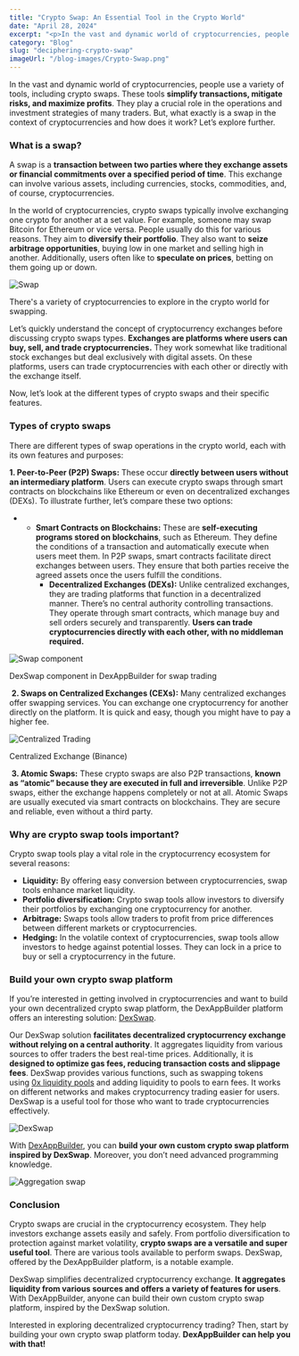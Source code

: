 ```yaml
---
title: "Crypto Swap: An Essential Tool in the Crypto World"
date: "April 28, 2024"
excerpt: "<p>In the vast and dynamic world of cryptocurrencies, people use a variety of tools, including crypto swaps. These tools simplify transactions, mitigate risks, and maximize&hellip;</p> "
category: "Blog"
slug: "deciphering-crypto-swap"
imageUrl: "/blog-images/Crypto-Swap.png"
---
```


In the vast and dynamic world of cryptocurrencies, people use a variety of tools, including crypto swaps. These tools **simplify transactions, mitigate risks, and maximize profits**. They play a crucial role in the operations and investment strategies of many traders. But, what exactly is a swap in the context of cryptocurrencies and how does it work? Let’s explore further.

### What is a swap?

A swap is a **transaction between two parties where they exchange assets or financial commitments over a specified period of time**. This exchange can involve various assets, including currencies, stocks, commodities, and, of course, cryptocurrencies.

In the world of cryptocurrencies, crypto swaps typically involve exchanging one crypto for another at a set value. For example, someone may swap Bitcoin for Ethereum or vice versa. People usually do this for various reasons. They aim to **diversify their portfolio**. They also want to **seize arbitrage opportunities**, buying low in one market and selling high in another. Additionally, users often like to **speculate on prices**, betting on them going up or down.

![Swap](https://dexkit.com/wp-content/uploads/Image-33.png)

There's a variety of cryptocurrencies to explore in the crypto world for swapping.

Let’s quickly understand the concept of cryptocurrency exchanges before discussing crypto swaps types. **Exchanges are platforms where users can buy, sell, and trade cryptocurrencies.** They work somewhat like traditional stock exchanges but deal exclusively with digital assets. On these platforms, users can trade cryptocurrencies with each other or directly with the exchange itself.

Now, let’s look at the different types of crypto swaps and their specific features.

### Types of crypto swaps

There are different types of swap operations in the crypto world, each with its own features and purposes:

**1\. Peer-to-Peer (P2P) Swaps:** These occur **directly between users without an intermediary platform**. Users can execute crypto swaps through smart contracts on blockchains like Ethereum or even on decentralized exchanges (DEXs). To illustrate further, let’s compare these two options:

* * **Smart Contracts on Blockchains:** These are **self-executing programs stored on blockchains**, such as Ethereum. They define the conditions of a transaction and automatically execute when users meet them. In P2P swaps, smart contracts facilitate direct exchanges between users. They ensure that both parties receive the agreed assets once the users fulfill the conditions.
    * **Decentralized Exchanges (DEXs):** Unlike centralized exchanges, they are trading platforms that function in a decentralized manner. There’s no central authority controlling transactions. They operate through smart contracts, which manage buy and sell orders securely and transparently. **Users can trade cryptocurrencies directly with each other, with no middleman required.**

![Swap component](https://dexkit.com/wp-content/uploads/swapcomponent.png)

DexSwap component in DexAppBuilder for swap trading

 **2\. Swaps on Centralized Exchanges (CEXs):** Many centralized exchanges offer swapping services. You can exchange one cryptocurrency for another directly on the platform. It is quick and easy, though you might have to pay a higher fee.

![Centralized Trading](https://dexkit.com/wp-content/uploads/binancex.png)

Centralized Exchange (Binance)

 **3\. Atomic Swaps:** These crypto swaps are also P2P transactions, **known as “atomic” because they are executed in full and irreversible**. Unlike P2P swaps, either the exchange happens completely or not at all. Atomic Swaps are usually executed via smart contracts on blockchains. They are secure and reliable, even without a third party.

### Why are crypto swap tools important?

Crypto swap tools play a vital role in the cryptocurrency ecosystem for several reasons:

* **Liquidity:** By offering easy conversion between cryptocurrencies, swap tools enhance market liquidity.
* **Portfolio diversification:** Crypto swap tools allow investors to diversify their portfolios by exchanging one cryptocurrency for another.
* **Arbitrage:** Swaps tools allow traders to profit from price differences between different markets or cryptocurrencies.
* **Hedging:** In the volatile context of cryptocurrencies, swap tools allow investors to hedge against potential losses. They can lock in a price to buy or sell a cryptocurrency in the future.

### Build your own crypto swap platform

If you’re interested in getting involved in cryptocurrencies and want to build your own decentralized crypto swap platform, the DexAppBuilder platform offers an interesting solution: [DexSwap](https://dexkit.com/dexswap).

Our DexSwap solution **facilitates decentralized cryptocurrency exchange without relying on a central authority**. It aggregates liquidity from various sources to offer traders the best real-time prices. Additionally, it is **designed to optimize gas fees, reducing transaction costs and slippage fees**. DexSwap provides various functions, such as swapping tokens using [0x liquidity pools](https://0x.org/) and adding liquidity to pools to earn fees. It works on different networks and makes cryptocurrency trading easier for users. DexSwap is a useful tool for those who want to trade cryptocurrencies effectively.

![DexSwap](https://dexkit.com/wp-content/uploads/1-DexSwap-screen.png)

With [DexAppBuilder](https://dexappbuilder.dexkit.com/), you can **build your own custom crypto swap platform inspired by DexSwap**. Moreover, you don’t need advanced programming knowledge.

![Aggregation swap](https://dexkit.com/wp-content/uploads/Aggregation-swap-2048x1625.png)

### Conclusion

Crypto swaps are crucial in the cryptocurrency ecosystem. They help investors exchange assets easily and safely. From portfolio diversification to protection against market volatility, **crypto swaps are a versatile and super useful tool**. There are various tools available to perform swaps. DexSwap, offered by the DexAppBuilder platform, is a notable example.

DexSwap simplifies decentralized cryptocurrency exchange. **It aggregates liquidity from various sources and offers a variety of features for users**. With DexAppBuilder, anyone can build their own custom crypto swap platform, inspired by the DexSwap solution.

Interested in exploring decentralized cryptocurrency trading? Then, start by building your own crypto swap platform today. **DexAppBuilder can help you with that!**
